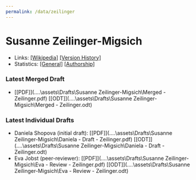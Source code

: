 ```yaml
---
permalink: /data/zeilinger
---
```


# Susanne Zeilinger-Migsich
- Links: [\[Wikipedia\]](https://de.wikipedia.org/wiki/Susanne_Zeilinger-Migsich) [\[Version History\]](https://de.wikipedia.org/w/index.php?title=Susanne_Zeilinger-Migsich&action=history)
- Statistics: [\[General\]](https://xtools.wmflabs.org/articleinfo/de.wikipedia.org/Susanne%20Zeilinger-Migsich) [\[Authorship\]](https://xtools.wmflabs.org/authorship/de.wikipedia.org/Susanne%20Zeilinger-Migsich/)

### Latest Merged Draft
- [\[PDF\]](..\..\assets\Drafts\Susanne Zeilinger-Migsich\Merged - Zeilinger.pdf) [\[ODT\]](..\..\assets\Drafts\Susanne Zeilinger-Migsich\Merged - Zeilinger.odt)

### Latest Individual Drafts
- Daniela Shopova (initial draft): [\[PDF\]](..\..\assets\Drafts\Susanne Zeilinger-Migsich\Daniela - Draft - Zeilinger.pdf) [\[ODT\]](..\..\assets\Drafts\Susanne Zeilinger-Migsich\Daniela - Draft - Zeilinger.odt)
- Eva Jobst (peer-reviewer): [\[PDF\]](..\..\assets\Drafts\Susanne Zeilinger-Migsich\Eva - Review - Zeilinger.pdf) [\[ODT\]](..\..\assets\Drafts\Susanne Zeilinger-Migsich\Eva - Review - Zeilinger.odt)
